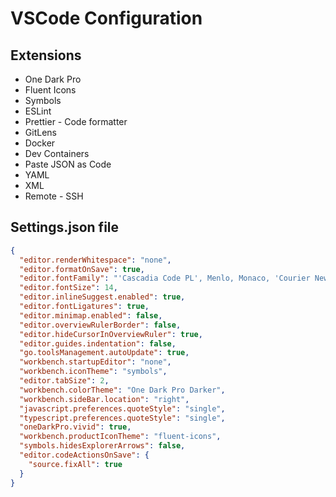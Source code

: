 # VSCode Configuration

## Extensions

- One Dark Pro
- Fluent Icons
- Symbols
- ESLint
- Prettier - Code formatter
- GitLens
- Docker
- Dev Containers
- Paste JSON as Code
- YAML
- XML
- Remote - SSH

## Settings.json file

```JSON
{
  "editor.renderWhitespace": "none",
  "editor.formatOnSave": true,
  "editor.fontFamily": "'Cascadia Code PL', Menlo, Monaco, 'Courier New', monospace",
  "editor.fontSize": 14,
  "editor.inlineSuggest.enabled": true,
  "editor.fontLigatures": true,
  "editor.minimap.enabled": false,
  "editor.overviewRulerBorder": false,
  "editor.hideCursorInOverviewRuler": true,
  "editor.guides.indentation": false,
  "go.toolsManagement.autoUpdate": true,
  "workbench.startupEditor": "none",
  "workbench.iconTheme": "symbols",
  "editor.tabSize": 2,
  "workbench.colorTheme": "One Dark Pro Darker",
  "workbench.sideBar.location": "right",
  "javascript.preferences.quoteStyle": "single",
  "typescript.preferences.quoteStyle": "single",
  "oneDarkPro.vivid": true,
  "workbench.productIconTheme": "fluent-icons",
  "symbols.hidesExplorerArrows": false,
  "editor.codeActionsOnSave": {
    "source.fixAll": true
  }
}
```
